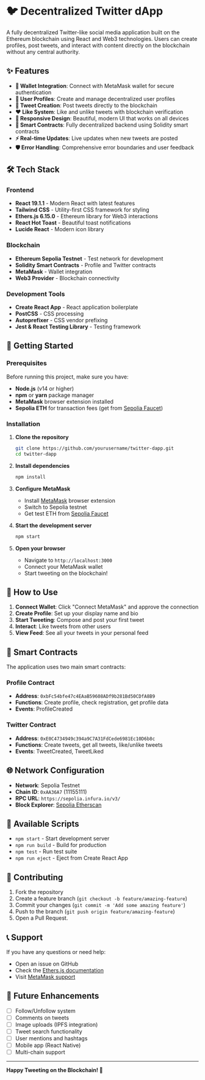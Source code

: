 # 🐦 Decentralized Twitter dApp

A fully decentralized Twitter-like social media application built on the Ethereum blockchain using React and Web3 technologies. Users can create profiles, post tweets, and interact with content directly on the blockchain without any central authority.

## ✨ Features

- **🔐 Wallet Integration**: Connect with MetaMask wallet for secure authentication
- **👤 User Profiles**: Create and manage decentralized user profiles
- **📝 Tweet Creation**: Post tweets directly to the blockchain
- **❤️ Like System**: Like and unlike tweets with blockchain verification
- **📱 Responsive Design**: Beautiful, modern UI that works on all devices
- **🔗 Smart Contracts**: Fully decentralized backend using Solidity smart contracts
- **⚡ Real-time Updates**: Live updates when new tweets are posted
- **🛡️ Error Handling**: Comprehensive error boundaries and user feedback

## 🛠️ Tech Stack

### Frontend
- **React 19.1.1** - Modern React with latest features
- **Tailwind CSS** - Utility-first CSS framework for styling
- **Ethers.js 6.15.0** - Ethereum library for Web3 interactions
- **React Hot Toast** - Beautiful toast notifications
- **Lucide React** - Modern icon library

### Blockchain
- **Ethereum Sepolia Testnet** - Test network for development
- **Solidity Smart Contracts** - Profile and Twitter contracts
- **MetaMask** - Wallet integration
- **Web3 Provider** - Blockchain connectivity

### Development Tools
- **Create React App** - React application boilerplate
- **PostCSS** - CSS processing
- **Autoprefixer** - CSS vendor prefixing
- **Jest & React Testing Library** - Testing framework

## 🚀 Getting Started

### Prerequisites

Before running this project, make sure you have:

- **Node.js** (v14 or higher)
- **npm** or **yarn** package manager
- **MetaMask** browser extension installed
- **Sepolia ETH** for transaction fees (get from [Sepolia Faucet](https://sepoliafaucet.com/))

### Installation

1. **Clone the repository**
   ```bash
   git clone https://github.com/yourusername/twitter-dapp.git
   cd twitter-dapp
   ```

2. **Install dependencies**
   ```bash
   npm install
   ```

3. **Configure MetaMask**
   - Install [MetaMask](https://metamask.io/) browser extension
   - Switch to Sepolia testnet
   - Get test ETH from [Sepolia Faucet](https://sepoliafaucet.com/)

4. **Start the development server**
   ```bash
   npm start
   ```

5. **Open your browser**
   - Navigate to `http://localhost:3000`
   - Connect your MetaMask wallet
   - Start tweeting on the blockchain!

## 📱 How to Use

1. **Connect Wallet**: Click "Connect MetaMask" and approve the connection
2. **Create Profile**: Set up your display name and bio
3. **Start Tweeting**: Compose and post your first tweet
4. **Interact**: Like tweets from other users
5. **View Feed**: See all your tweets in your personal feed

## 🔧 Smart Contracts

The application uses two main smart contracts:

### Profile Contract
- **Address**: `0xbFc54bfe47c4EAaB59608ADf9b281Bd50CDfA8B9`
- **Functions**: Create profile, check registration, get profile data
- **Events**: ProfileCreated

### Twitter Contract
- **Address**: `0xE0C4734949c394a9C7A31FdCede6981Ec10D6b8c`
- **Functions**: Create tweets, get all tweets, like/unlike tweets
- **Events**: TweetCreated, TweetLiked

## 🌐 Network Configuration

- **Network**: Sepolia Testnet
- **Chain ID**: `0xAA36A7` (11155111)
- **RPC URL**: `https://sepolia.infura.io/v3/`
- **Block Explorer**: [Sepolia Etherscan](https://sepolia.etherscan.io/)

## 📝 Available Scripts

- `npm start` - Start development server
- `npm run build` - Build for production
- `npm test` - Run test suite
- `npm run eject` - Eject from Create React App

## 🤝 Contributing

1. Fork the repository
2. Create a feature branch (`git checkout -b feature/amazing-feature`)
3. Commit your changes (`git commit -m 'Add some amazing feature'`)
4. Push to the branch (`git push origin feature/amazing-feature`)
5. Open a Pull Request.


## 📞 Support

If you have any questions or need help:

- Open an issue on GitHub
- Check the [Ethers.js documentation](https://docs.ethers.io/)
- Visit [MetaMask support](https://metamask.io/support/)

## 🔮 Future Enhancements

- [ ] Follow/Unfollow system
- [ ] Comments on tweets
- [ ] Image uploads (IPFS integration)
- [ ] Tweet search functionality
- [ ] User mentions and hashtags
- [ ] Mobile app (React Native)
- [ ] Multi-chain support

---

**Happy Tweeting on the Blockchain! 🚀**
